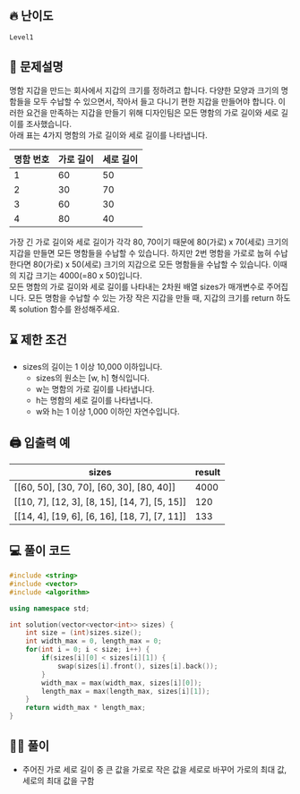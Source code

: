 ## 🔥 난이도
`Level1`

## 📝 문제설명
명함 지갑을 만드는 회사에서 지갑의 크기를 정하려고 합니다. 다양한 모양과 크기의 명함들을 모두 수납할 수 있으면서, 작아서 들고 다니기 편한 지갑을 만들어야 합니다. 이러한 요건을 만족하는 지갑을 만들기 위해 디자인팀은 모든 명함의 가로 길이와 세로 길이를 조사했습니다.   
아래 표는 4가지 명함의 가로 길이와 세로 길이를 나타냅니다.

명함 번호|가로 길이|세로 길이
--|--|--
1|60|50
2|30|70
3|60|30
4|80|40

가장 긴 가로 길이와 세로 길이가 각각 80, 70이기 때문에 80(가로) x 70(세로) 크기의 지갑을 만들면 모든 명함들을 수납할 수 있습니다. 하지만 2번 명함을 가로로 눕혀 수납한다면 80(가로) x 50(세로) 크기의 지갑으로 모든 명함들을 수납할 수 있습니다. 이때의 지갑 크기는 4000(=80 x 50)입니다.   
모든 명함의 가로 길이와 세로 길이를 나타내는 2차원 배열 sizes가 매개변수로 주어집니다. 모든 명함을 수납할 수 있는 가장 작은 지갑을 만들 때, 지갑의 크기를 return 하도록 solution 함수를 완성해주세요.

## ⌛️ 제한 조건
- sizes의 길이는 1 이상 10,000 이하입니다.
  - sizes의 원소는 [w, h] 형식입니다.
  - w는 명함의 가로 길이를 나타냅니다.
  - h는 명함의 세로 길이를 나타냅니다.
  - w와 h는 1 이상 1,000 이하인 자연수입니다.

## 🖨  입출력 예
sizes|result
--|--
[[60, 50], [30, 70], [60, 30], [80, 40]]|4000
[[10, 7], [12, 3], [8, 15], [14, 7], [5, 15]]|120
[[14, 4], [19, 6], [6, 16], [18, 7], [7, 11]]|133

## 💻 풀이 코드
```cpp
#include <string>
#include <vector>
#include <algorithm>

using namespace std;

int solution(vector<vector<int>> sizes) {
    int size = (int)sizes.size();
    int width_max = 0, length_max = 0;
    for(int i = 0; i < size; i++) {
        if(sizes[i][0] < sizes[i][1]) {
            swap(sizes[i].front(), sizes[i].back());
        }
        width_max = max(width_max, sizes[i][0]);
        length_max = max(length_max, sizes[i][1]);
    }
    return width_max * length_max;
}
```

## ✍🏻 풀이
- 주어진 가로 세로 길이 중 큰 값을 가로로 작은 값을 세로로 바꾸어 가로의 최대 값, 세로의 최대 값을 구함